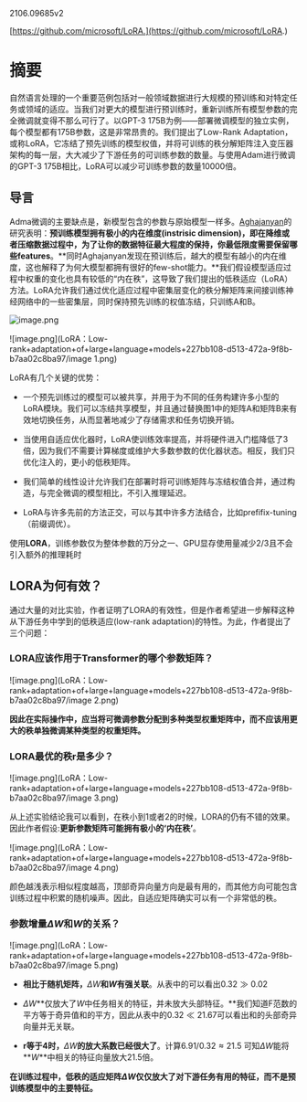 2106.09685v2

[https://github.com/microsoft/LoRA.](https://github.com/microsoft/LoRA.)

# 摘要

自然语言处理的一个重要范例包括对一般领域数据进行大规模的预训练和对特定任务或领域的适应。当我们对更大的模型进行预训练时，重新训练所有模型参数的完全微调就变得不那么可行了。以GPT-3 175B为例——部署微调模型的独立实例，每个模型都有175B参数，这是非常昂贵的。我们提出了Low-Rank Adaptation，或称LoRA，它冻结了预先训练的模型权值，并将可训练的秩分解矩阵注入变压器架构的每一层，大大减少了下游任务的可训练参数的数量。与使用Adam进行微调的GPT-3 175B相比，LoRA可以减少可训练参数的数量10000倍。

## 导言

Adma微调的主要缺点是，新模型包含的参数与原始模型一样多。[Aghajanyan](https://arxiv.org/abs/2012.13255)的研究表明：**预训练模型拥有极小的内在维度(instrisic dimension)，即在降维或者压缩数据过程中，为了让你的数据特征最大程度的保持，你最低限度需要保留哪些features**。**同时Aghajanyan发现在预训练后，越大的模型有越小的内在维度，这也解释了为何大模型都拥有很好的few-shot能力。**我们假设模型适应过程中权重的变化也具有较低的“内在秩”，这导致了我们提出的低秩适应（LoRA）方法。LoRA允许我们通过优化适应过程中密集层变化的秩分解矩阵来间接训练神经网络中的一些密集层，同时保持预先训练的权值冻结，只训练A和B。

![image.png](LoRA：Low-rank+adaptation+of+large+language+models+227bb108-d513-472a-9f8b-b7aa02c8ba97/image.png)

![image.png](LoRA：Low-rank+adaptation+of+large+language+models+227bb108-d513-472a-9f8b-b7aa02c8ba97/image 1.png)

LoRA有几个关键的优势：

- 一个预先训练过的模型可以被共享，并用于为不同的任务构建许多小型的LoRA模块。我们可以冻结共享模型，并且通过替换图1中的矩阵A和矩阵B来有效地切换任务，从而显著地减少了存储需求和任务切换开销。

- 当使用自适应优化器时，LoRA使训练效率提高，并将硬件进入门槛降低了3倍，因为我们不需要计算梯度或维护大多数参数的优化器状态。相反，我们只优化注入的，更小的低秩矩阵。

- 我们简单的线性设计允许我们在部署时将可训练矩阵与冻结权值合并，通过构造，与完全微调的模型相比，不引入推理延迟。

- LoRA与许多先前的方法正交，可以与其中许多方法结合，比如prefifix-tuning（前缀调优）。

使用**LORA**，训练参数仅为整体参数的万分之一、GPU显存使用量减少2/3且不会引入额外的推理耗时

## **LORA为何有效？**

通过大量的对比实验，作者证明了LORA的有效性，但是作者希望进一步解释这种从下游任务中学到的低秩适应(low-rank adaptation)的特性。为此，作者提出了三个问题：

### **LORA应该作用于Transformer的哪个参数矩阵？**

![image.png](LoRA：Low-rank+adaptation+of+large+language+models+227bb108-d513-472a-9f8b-b7aa02c8ba97/image 2.png)

**因此在实际操作中，应当将可微调参数分配到多种类型权重矩阵中，而不应该用更大的秩单独微调某种类型的权重矩阵。**

### **LORA最优的秩r是多少？**

![image.png](LoRA：Low-rank+adaptation+of+large+language+models+227bb108-d513-472a-9f8b-b7aa02c8ba97/image 3.png)

从上述实验结论我可以看到，在秩小到1或者2的时候，LORA的仍有不错的效果。因此作者假设:**更新参数矩阵可能拥有极小的‘内在秩’**。

![image.png](LoRA：Low-rank+adaptation+of+large+language+models+227bb108-d513-472a-9f8b-b7aa02c8ba97/image 4.png)

颜色越浅表示相似程度越高，顶部奇异向量方向是最有用的，而其他方向可能包含训练过程中积累的随机噪声。因此，自适应矩阵确实可以有一个非常低的秩。

### **参数增量$\Delta W$和$W$的关系？**

![image.png](LoRA：Low-rank+adaptation+of+large+language+models+227bb108-d513-472a-9f8b-b7aa02c8ba97/image 5.png)

- **相比于随机矩阵，**$\Delta W$**和$W$有强关联**。从表中的可以看出$0.32 \gg0.02$

- $\Delta W$**仅放大了$W$中任务相关的特征，并未放大头部特征。**我们知道F范数的平方等于奇异值和的平方，因此从表中的$0.32 \ll 21.67$可以看出和的头部奇异向量并无关联。

- **r等于4时，**$\Delta W$**的放大系数已经很大了**。计算$6.91/0.32 \approx 21.5$ 可知$\Delta W$能将**$W$**中相关的特征向量放大21.5倍。

**在训练过程中，低秩的适应矩阵$\Delta W$仅仅放大了对下游任务有用的特征，而不是预训练模型中的主要特征。**

